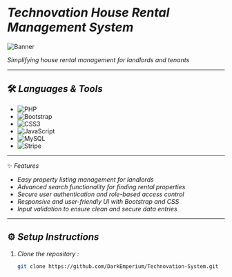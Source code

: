 # *Technovation House Rental Management System*

![Banner](https://github.com/DarkEmperium/Technovation-System/blob/main/assets/images/banner1.png)

*Simplifying house rental management for landlords and tenants*

---

## 🛠️ *Languages & Tools*
- ![PHP](https://img.shields.io/badge/PHP-777BB4?style=for-the-badge&logo=php&logoColor=white)
- ![Bootstrap](https://img.shields.io/badge/Bootstrap-7952B3?style=for-the-badge&logo=bootstrap&logoColor=white)
- ![CSS3](https://img.shields.io/badge/CSS3-1572B6?style=for-the-badge&logo=css3&logoColor=white)
- ![JavaScript](https://img.shields.io/badge/JavaScript-F7DF1E?style=for-the-badge&logo=javascript&logoColor=black)
- ![MySQL](https://img.shields.io/badge/MySQL-4479A1?style=for-the-badge&logo=mysql&logoColor=white)
- ![Stripe](https://img.shields.io/badge/Stripe-008CDD?style=for-the-badge&logo=stripe&logoColor=white)

---

✨ *Features*
- *Easy property listing management for landlords*
- *Advanced search functionality for finding rental properties*
- *Secure user authentication and role-based access control*
- *Responsive and user-friendly UI with Bootstrap and CSS*
- *Input validation to ensure clean and secure data entries*

---

## ⚙️ *Setup Instructions*
1. *Clone the repository :*

   ```bash
   git clone https://github.com/DarkEmperium/Technovation-System.git
